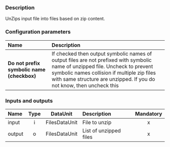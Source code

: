 ### Description

UnZips input file into files based on zip content.

### Configuration parameters

| Name | Description |
|:----|:----|
|**Do not prefix symbolic name (checkbox)** | If checked then output symbolic names of output files are not prefixed with symbolic name of unzipped file. Uncheck to prevent symbolic names collision if multiple zip files with same structure are unzipped. If you do not know, then uncheck this |

### Inputs and outputs

|Name |Type | DataUnit | Description | Mandatory |
|:--------|:------:|:------:|:-------------|:---------------------:|
|input  |i| FilesDataUnit | File to unzip |x|
|output |o| FilesDataUnit | List of unzipped files |x|
